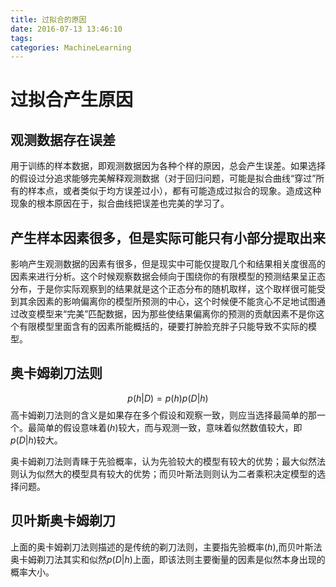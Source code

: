 ```yaml
---
title: 过拟合的原因
date: 2016-07-13 13:46:10
tags:
categories: MachineLearning
---
```

# 过拟合产生原因

## 观测数据存在误差
用于训练的样本数据，即观测数据因为各种个样的原因，总会产生误差。如果选择的假设过分追求能够完美解释观测数据（对于回归问题，可能是拟合曲线“穿过”所有的样本点，或者类似于均方误差过小），都有可能造成过拟合的现象。造成这种现象的根本原因在于，拟合曲线把误差也完美的学习了。

## 产生样本因素很多，但是实际可能只有小部分提取出来
影响产生观测数据的因素有很多，但是现实中可能仅提取几个和结果相关度很高的因素来进行分析。这个时候观察数据会倾向于围绕你的有限模型的预测结果呈正态分布，于是你实际观察到的结果就是这个正态分布的随机取样，这个取样很可能受到其余因素的影响偏离你的模型所预测的中心，这个时候便不能贪心不足地试图通过改变模型来“完美”匹配数据，因为那些使结果偏离你的预测的贡献因素不是你这个有限模型里面含有的因素所能概括的，硬要打肿脸充胖子只能导致不实际的模型。

## 奥卡姆剃刀法则
$$
p\left( h|D\right )   = p\left( h\right ) p\left( D|h\right ) 
$$
高卡姆剃刀法则的含义是如果存在多个假设和观察一致，则应当选择最简单的那一个。最简单的假设意味着$\left( h\right)$较大，而与观测一致，意味着似然数值较大，即$p\left( D|h\right )$较大。

奥卡姆剃刀法则青睐于先验概率，认为先验较大的模型有较大的优势；最大似然法则认为似然大的模型具有较大的优势；而贝叶斯法则则认为二者乘积决定模型的选择问题。

## 贝叶斯奥卡姆剃刀
上面的奥卡姆剃刀法则描述的是传统的剃刀法则，主要指先验概率$\left( h\right)$,而贝叶斯法奥卡姆剃刀法其实和似然$p\left( D|h\right )$上面，即该法则主要衡量的因素是似然本身出现的概率大小。 
